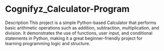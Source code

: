 # Cognifyz_Calculator-Program
Description  This project is a simple Python-based Calculator that performs basic arithmetic operations such as addition, subtraction, multiplication, and division. It demonstrates the use of functions, user input, and conditional statements in Python, making it a great beginner-friendly project for learning programming logic and structure.
